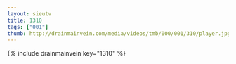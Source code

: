 ```yaml
--- 
layout: sieutv
title: 1310
tags: ["001"]
thumb: http://drainmainvein.com/media/videos/tmb/000/001/310/player.jpg
---
```

{% include drainmainvein key="1310" %} 
